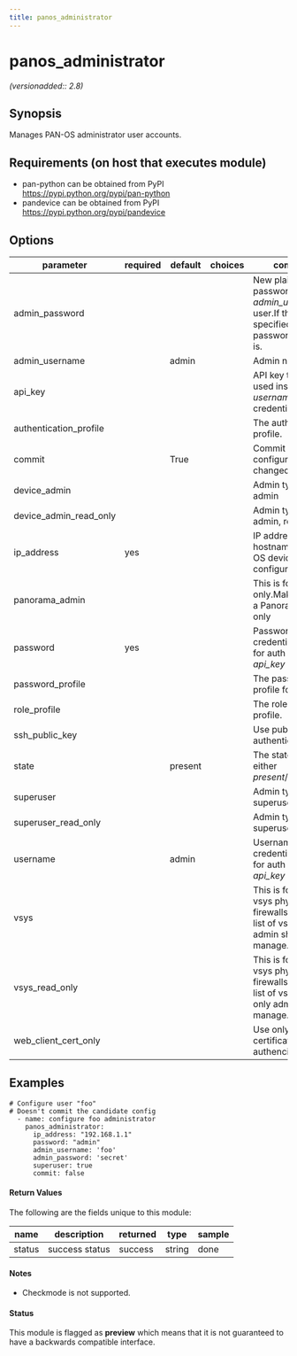 ```yaml
---
title: panos_administrator
---
```

# panos_administrator

_(versionadded:: 2.8)_


## Synopsis

Manages PAN-OS administrator user accounts.


## Requirements (on host that executes module)

- pan-python can be obtained from PyPI https://pypi.python.org/pypi/pan-python
- pandevice can be obtained from PyPI https://pypi.python.org/pypi/pandevice

## Options

| parameter | required | default | choices | comments |
| --- | --- | --- | --- | --- |
| admin_password |  |  |  | New plain text password for the *admin_username* user.If this is not specified, then the password is left as-is. |
| admin_username |  | admin |  | Admin name. |
| api_key |  |  |  | API key that can be used instead of *username*/*password* credentials. |
| authentication_profile |  |  |  | The authentication profile. |
| commit |  | True |  | Commit configuration if changed. |
| device_admin |  |  |  | Admin type - device admin |
| device_admin_read_only |  |  |  | Admin type - device admin, read only |
| ip_address | yes |  |  | IP address (or hostname) of PAN-OS device being configured. |
| panorama_admin |  |  |  | This is for Panorama only.Make the user a Panorama admin only |
| password | yes |  |  | Password credentials to use for auth unless *api_key* is set. |
| password_profile |  |  |  | The password profile for this user. |
| role_profile |  |  |  | The role based profile. |
| ssh_public_key |  |  |  | Use public key authentication (ssh) |
| state |  | present |  | The state.  Can be either *present*/*absent*. |
| superuser |  |  |  | Admin type - superuser |
| superuser_read_only |  |  |  | Admin type - superuser, read only |
| username |  | admin |  | Username credentials to use for auth unless *api_key* is set. |
| vsys |  |  |  | This is for multi-vsys physical firewalls only.The list of vsys this admin should manage. |
| vsys_read_only |  |  |  | This is for multi-vsys physical firewalls only.The list of vsys this read only admin should manage. |
| web_client_cert_only |  |  |  | Use only client certificate authenciation (Web) |

## Examples

    # Configure user "foo"
    # Doesn't commit the candidate config
      - name: configure foo administrator
        panos_administrator:
          ip_address: "192.168.1.1"
          password: "admin"
          admin_username: 'foo'
          admin_password: 'secret'
          superuser: true
          commit: false
#### Return Values

The following are the fields unique to this module:

| name | description | returned | type | sample |
| --- | --- | --- | --- | --- |
| status | success status | success | string | done |

#### Notes

- Checkmode is not supported.



#### Status

This module is flagged as **preview** which means that it is not guaranteed to have a backwards compatible interface.


